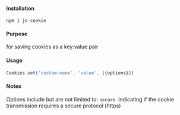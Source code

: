 #### Installation
`npm i js-cookie`

#### Purpose
for saving cookies as a key:value pair

#### Usage

```js
Cookies.set('custom-name', 'value', [{options}])
```

#### Notes
Options include but are not limited to:
`secure`  indicating if the cookie transmission requires a secure protocol (https)